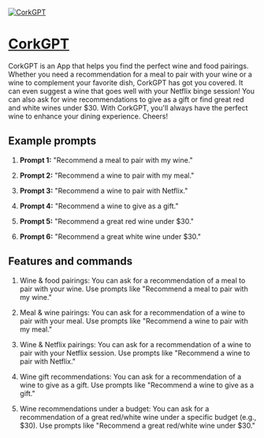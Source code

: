 [![CorkGPT](https://files.oaiusercontent.com/file-sVFl0AamyPsvI7aLu71ZkAKt?se=2123-10-17T16%3A29%3A39Z&sp=r&sv=2021-08-06&sr=b&rscc=max-age%3D31536000%2C%20immutable&rscd=attachment%3B%20filename%3D958fcb76-eac2-4a02-a5d1-9ed2bebf9d03.png&sig=qk/9oqbujH4sFhmYBsVklOJ%2BXuRuBvdZBguauIcvKkE%3D)](https://chat.openai.com/g/g-KrM1Urktl-corkgpt)

# [CorkGPT](https://chat.openai.com/g/g-KrM1Urktl-corkgpt)

CorkGPT is an App that helps you find the perfect wine and food pairings. Whether you need a recommendation for a meal to pair with your wine or a wine to complement your favorite dish, CorkGPT has got you covered. It can even suggest a wine that goes well with your Netflix binge session! You can also ask for wine recommendations to give as a gift or find great red and white wines under $30. With CorkGPT, you'll always have the perfect wine to enhance your dining experience. Cheers!

## Example prompts

1. **Prompt 1:** "Recommend a meal to pair with my wine."

2. **Prompt 2:** "Recommend a wine to pair with my meal."

3. **Prompt 3:** "Recommend a wine to pair with Netflix."

4. **Prompt 4:** "Recommend a wine to give as a gift."

5. **Prompt 5:** "Recommend a great red wine under $30."

6. **Prompt 6:** "Recommend a great white wine under $30."


## Features and commands

1. Wine & food pairings: You can ask for a recommendation of a meal to pair with your wine. Use prompts like "Recommend a meal to pair with my wine."

2. Meal & wine pairings: You can ask for a recommendation of a wine to pair with your meal. Use prompts like "Recommend a wine to pair with my meal."

3. Wine & Netflix pairings: You can ask for a recommendation of a wine to pair with your Netflix session. Use prompts like "Recommend a wine to pair with Netflix."

4. Wine gift recommendations: You can ask for a recommendation of a wine to give as a gift. Use prompts like "Recommend a wine to give as a gift."

5. Wine recommendations under a budget: You can ask for a recommendation of a great red/white wine under a specific budget (e.g., $30). Use prompts like "Recommend a great red/white wine under $30."